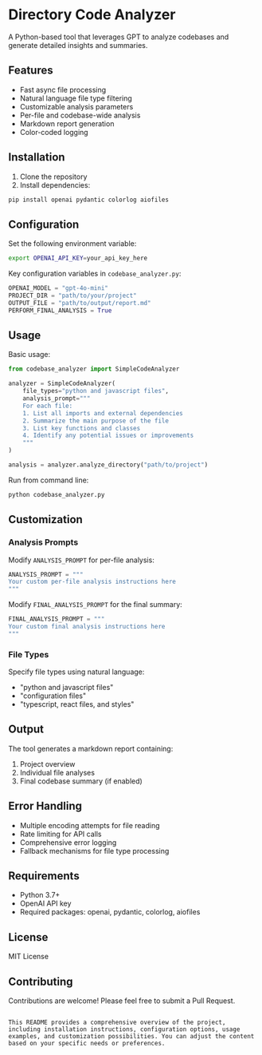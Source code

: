 # Directory Code Analyzer

A Python-based tool that leverages GPT to analyze codebases and generate detailed insights and summaries.

## Features
- Fast async file processing
- Natural language file type filtering
- Customizable analysis parameters
- Per-file and codebase-wide analysis
- Markdown report generation
- Color-coded logging

## Installation

1. Clone the repository
2. Install dependencies:
```bash
pip install openai pydantic colorlog aiofiles
```

## Configuration

Set the following environment variable:
```bash
export OPENAI_API_KEY=your_api_key_here
```

Key configuration variables in `codebase_analyzer.py`:
```python
OPENAI_MODEL = "gpt-4o-mini"
PROJECT_DIR = "path/to/your/project"
OUTPUT_FILE = "path/to/output/report.md"
PERFORM_FINAL_ANALYSIS = True
```

## Usage

Basic usage:
```python
from codebase_analyzer import SimpleCodeAnalyzer

analyzer = SimpleCodeAnalyzer(
    file_types="python and javascript files",
    analysis_prompt="""
    For each file:
    1. List all imports and external dependencies
    2. Summarize the main purpose of the file
    3. List key functions and classes
    4. Identify any potential issues or improvements
    """
)

analysis = analyzer.analyze_directory("path/to/project")
```

Run from command line:
```bash
python codebase_analyzer.py
```

## Customization

### Analysis Prompts

Modify `ANALYSIS_PROMPT` for per-file analysis:
```python
ANALYSIS_PROMPT = """
Your custom per-file analysis instructions here
"""
```

Modify `FINAL_ANALYSIS_PROMPT` for the final summary:
```python
FINAL_ANALYSIS_PROMPT = """
Your custom final analysis instructions here
"""
```

### File Types

Specify file types using natural language:
- "python and javascript files"
- "configuration files"
- "typescript, react files, and styles"

## Output

The tool generates a markdown report containing:
1. Project overview
2. Individual file analyses
3. Final codebase summary (if enabled)

## Error Handling

- Multiple encoding attempts for file reading
- Rate limiting for API calls
- Comprehensive error logging
- Fallback mechanisms for file type processing

## Requirements

- Python 3.7+
- OpenAI API key
- Required packages: openai, pydantic, colorlog, aiofiles

## License

MIT License

## Contributing

Contributions are welcome! Please feel free to submit a Pull Request.
```

This README provides a comprehensive overview of the project, including installation instructions, configuration options, usage examples, and customization possibilities. You can adjust the content based on your specific needs or preferences.